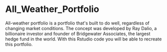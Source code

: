 # All_Weather_Portfolio
All-weather portfolio is a portfolio that's built to do well, regardless of changing market conditions. The concept was developed by Ray Dalio, a billionaire investor and founder of Bridgewater Associates, the largest hedge fund in the world. With this Rstudio code you will be able to recreate this portfolio.
